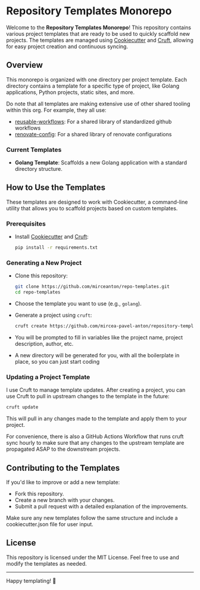# Repository Templates Monorepo

Welcome to the **Repository Templates Monorepo**! This repository contains various project templates that are ready to be used to quickly scaffold new projects. The templates are managed using [Cookiecutter](https://cookiecutter.readthedocs.io/en/stable/) and [Cruft](https://cruft.github.io/cruft/), allowing for easy project creation and continuous syncing.

## Overview

This monorepo is organized with one directory per project template. Each directory contains a template for a specific type of project, like Golang applications, Python projects, static sites, and more.

Do note that all templates are making extensive use of other shared tooling within this org. For example, they all use:

- [reusable-workflows](https://github.com/mirceanton/reusable-workflows): For a shared library of standardized github workflows
- [renovate-config](https://github.com/mirceanton/renovate-config): For a shared library of renovate configurations

### Current Templates

- **Golang Template**: Scaffolds a new Golang application with a standard directory structure.

## How to Use the Templates

These templates are designed to work with Cookiecutter, a command-line utility that allows you to scaffold projects based on custom templates.

### Prerequisites

- Install [Cookiecutter](https://cookiecutter.readthedocs.io/en/stable/installation.html) and [Cruft](https://cruft.github.io/cruft/#installation):
  
    ```bash
    pip install -r requirements.txt
    ```

### Generating a New Project

- Clone this repository:

    ```bash
    git clone https://github.com/mirceanton/repo-templates.git
    cd repo-templates
    ```

- Choose the template you want to use (e.g., `golang`).
- Generate a project using `cruft`:

    ```bash
    cruft create https://github.com/mircea-pavel-anton/repository-templates --directory golang
    ```

- You will be prompted to fill in variables like the project name, project description, author, etc.
- A new directory will be generated for you, with all the boilerplate in place, so you can just start coding

### Updating a Project Template

I use Cruft to manage template updates. After creating a project, you can use Cruft to pull in upstream changes to the template in the future:

```bash
cruft update
```

This will pull in any changes made to the template and apply them to your project.

For convenience, there is also a GitHub Actions Workflow that runs cruft sync hourly to make sure that any changes to the upstream template are propagated ASAP to the downstream projects.

## Contributing to the Templates

If you'd like to improve or add a new template:

- Fork this repository.
- Create a new branch with your changes.
- Submit a pull request with a detailed explanation of the improvements.

Make sure any new templates follow the same structure and include a cookiecutter.json file for user input.

## License

This repository is licensed under the MIT License. Feel free to use and modify the templates as needed.

---

Happy templating! 🎉